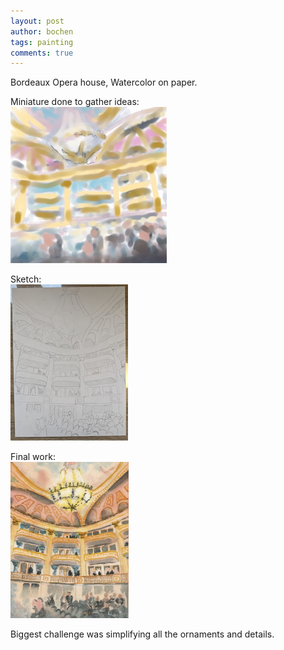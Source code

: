 ```yaml
---
layout: post
author: bochen
tags: painting
comments: true
---
```

Bordeaux Opera house, Watercolor on paper.

Miniature done to gather ideas:  
<img src="/assets/images/opera_commision/miniatura_resized.jpg" alt="after" height="250"/>

Sketch:  
<img src="/assets/images/opera_commision/sketch_resized.jpg" alt="after" height="250"/>

Final work:  
<a href="/media/large/068.jpg"><img src="/media/small/068.jpg" alt="after" height="250"/></a>

Biggest challenge was simplifying all the ornaments and details. 